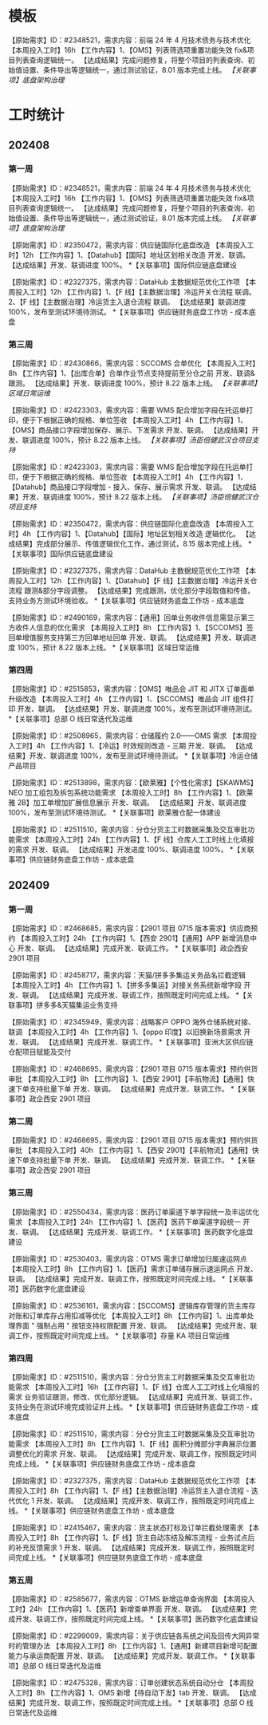 # 模板

【原始需求】ID：#2348521，需求内容：前端 24 年 4 月技术债务与技术优化
【本周投入工时】16h
【工作内容】1、【OMS】列表筛选项重置功能失效 fix&项目列表查询逻辑统一。
【达成结果】完成问题修复，将整个项目的列表查询、初始值设置、条件导出等逻辑统一，通过测试验证，8.01 版本完成上线。
*【关联事项】底盘架构治理*

# 工时统计

## 202408

### 第一周

【原始需求】ID：#2348521，需求内容：前端 24 年 4 月技术债务与技术优化
【本周投入工时】16h
【工作内容】1、【OMS】列表筛选项重置功能失效 fix&项目列表查询逻辑统一。
【达成结果】完成问题修复，将整个项目的列表查询、初始值设置、条件导出等逻辑统一，通过测试验证，8.01 版本完成上线。
*【关联事项】底盘架构治理*

【原始需求】ID：#2350472，需求内容：供应链国际化底盘改造
【本周投入工时】12h
【工作内容】1、【Datahub】【国际】地址区划相关改造 开发、联调。
【达成结果】开发、联调进度 100%。
*【关联事项】国际供应链底盘建设

【原始需求】ID：#2327375，需求内容：DataHub 主数据规范优化工作项
【本周投入工时】12h
【工作内容】1、【F 线】【主数据治理】冷运开关仓流程 联调。2、【F 线】【主数据治理】冷运货主入退仓流程 联调。
【达成结果】联调进度 100%，发布至测试环境待测试。
*【关联事项】供应链财务底盘工作坊 - 成本底盘

### 第三周

【原始需求】ID：#2430866，需求内容：SCCOMS 合单优化
【本周投入工时】8h
【工作内容】1、【出库合单】合单作业节点支持提前至分仓之前 开发、联调&跟测。
【达成结果】开发、联调进度 100%，预计 8.22 版本上线。
*【关联事项】区域日常运维*

【原始需求】ID：#2423303，需求内容：需要 WMS 配合增加字段在托运单打印，便于下根据正确的规格、单位签收
【本周投入工时】4h
【工作内容】1、【OMS】商品接口字段增加保存、展示、下发需求 开发、联调。
【达成结果】开发、联调进度 100%，预计 8.22 版本上线。
*【关联事项】汤臣倍健武汉仓项目支持*

【原始需求】ID：#2423303，需求内容：需要 WMS 配合增加字段在托运单打印，便于下根据正确的规格、单位签收
【本周投入工时】4h
【工作内容】1、【Datahub】商品接口字段增加 - 接入、保存、展示需求 开发、联调。
【达成结果】开发、联调进度 100%，预计 8.22 版本上线。
*【关联事项】汤臣倍健武汉仓项目支持*

【原始需求】ID：#2350472，需求内容：供应链国际化底盘改造
【本周投入工时】4h
【工作内容】1、【Datahub】【国际】地址区划相关改造 逻辑优化。
【达成结果】完成部分展示、传值逻辑优化工作，通过测试，8.15 版本完成上线。
*【关联事项】国际供应链底盘建设

【原始需求】ID：#2327375，需求内容：DataHub 主数据规范优化工作项
【本周投入工时】12h
【工作内容】1、【Datahub】【F 线】【主数据治理】冷运开关仓流程 跟测&部分字段调整。
【达成结果】完成跟测，优化部分字段取值和传值，支持业务方测试环境验收。
*【关联事项】供应链财务底盘工作坊 - 成本底盘

【原始需求】ID：#2490169，需求内容：【通用】回单业务收件信息需显示第三方收件人信息的优化需求
【本周投入工时】8h
【工作内容】1、【SCCOMS】签回单增值服务支持第三方回单地址回单 开发、联调。
【达成结果】开发、联调进度 100%，预计 8.22 版本上线。
*【关联事项】区域日常运维

### 第四周

【原始需求】ID：#2515853，需求内容：【OMS】唯品会 JIT 和 JITX 订单面单升级改造
【本周投入工时】4h
【工作内容】1、【SCCOMS】唯品会 JIT 组件打印 开发、联调。
【达成结果】开发、联调进度 100%，发布至测试环境待测试。
*【关联事项】总部 O 线日常迭代及运维

【原始需求】ID：#2508965，需求内容：仓储履约 2.0——OMS 需求
【本周投入工时】4h
【工作内容】1、【冷运】时效规则改造 - 三期 开发、联调。
【达成结果】开发、联调进度 100%，发布至测试环境待测试。
*【关联事项】冷运仓储产品项目

【原始需求】ID：#2513898，需求内容：【欧莱雅】【个性化需求】【SKAWMS】 NEO 加工组包及拆包系统功能需求
【本周投入工时】8h
【工作内容】1、【欧莱雅 2B】加工单增加扩展信息展示 开发、联调。
【达成结果】开发、联调进度 100%，发布至测试环境待测试。
*【关联事项】欧莱雅仓配一体建设

【原始需求】ID：#2511510，需求内容：分仓分货主工时数据采集及交互审批功能需求
【本周投入工时】24h
【工作内容】1、【F 线】仓库人工工时线上化填报的需求 开发、联调。
【达成结果】开发进度 100%、联调进度 100%。
*【关联事项】供应链财务底盘工作坊 - 成本底盘

## 202409

### 第一周

【原始需求】ID：#2468685，需求内容：【2901 项目 0715 版本需求】供应商预约​
【本周投入工时】24h
【工作内容】1、【西安 2901】【通用】APP 新增消息中心 开发、联调。
【达成结果】完成开发、联调工作。
*【关联事项】政企西安 2901 项目

【原始需求】ID：#2458717，需求内容：天猫/拼多多集运关务品名拦截逻辑
【本周投入工时】4h
【工作内容】1、【拼多多集运】对接关务系统新增字段 开发、联调。
【达成结果】完成开发、联调工作，按照既定时间完成上线。
*【关联事项】拼多多&天猫集运业务支持

【原始需求】ID：#2345949，需求内容：战略客户 OPPO 海外仓储系统对接、联调
【本周投入工时】4h
【工作内容】1、【oppo 印度】以旧换新场景需求 开发、联调。
【达成结果】完成开发、联调工作。
*【关联事项】亚洲大区供应链仓配项目赋能及交付

【原始需求】ID：#2468695，需求内容：【2901 项目 0715 版本需求】预约供货审批​
【本周投入工时】8h
【工作内容】1、【西安 2901】【丰航物流】【通用】快速下单支持批量下单 开发、联调。
【达成结果】完成开发、联调工作。
*【关联事项】政企西安 2901 项目

### 第二周

【原始需求】ID：#2468695，需求内容：【2901 项目 0715 版本需求】预约供货审批​
【本周投入工时】40h
【工作内容】1、【西安 2901】【丰航物流】【通用】快速下单支持批量下单 开发、联调。
【达成结果】完成开发、联调工作。
*【关联事项】政企西安 2901 项目

### 第三周

【原始需求】ID：#2550434，需求内容：医药订单渠道下单字段统一及丰运优化需求
【本周投入工时】24h
【工作内容】1、【医药】医药下单渠道字段统一 开发、联调。
【达成结果】完成开发、联调工作。
*【关联事项】医药数字化底盘建设

【原始需求】ID：#2530403，需求内容：OTMS 需求订单增加归属速​运​网​点​
【本周投入工时】8h
【工作内容】1、【医药】需求订单储存展示速运网点 开发、联调。
【达成结果】完成开发、联调工作，按照既定时间完成上线。
*【关联事项】医药数字化底盘建设

【原始需求】ID：#2536161，需求内容：【SCCOMS】逻辑库存管理的货主库存对账和订单库存占用扣减等优化
【本周投入工时】8h
【工作内容】1、出库单处理界面 " 强制占用 " 按钮支持权限配置 开发、联调。
【达成结果】完成开发、联调工作，按照既定时间完成上线。
*【关联事项】存量 KA 项目日常运维

### 第四周

【原始需求】ID：#2511510，需求内容：分仓分货主工时数据采集及交互审批功能需求
【本周投入工时】16h
【工作内容】1、【F 线】仓库人工工时线上化填报的需求 业务验证跟测，修改、优化部分逻辑。
【达成结果】完成开发、联调工作，支持业务在测试环境完成验证并上线。
*【关联事项】供应链财务底盘工作坊 - 成本底盘

【原始需求】ID：#2511510，需求内容：分仓分货主工时数据采集及交互审批功能需求
【本周投入工时】8h
【工作内容】1、【F 线】面积分摊部分字典展示位置调整优化的需求 开发、联调。
【达成结果】完成开发、联调工作，按照既定时间完成上线。
*【关联事项】供应链财务底盘工作坊 - 成本底盘

【原始需求】ID：#2327375，需求内容：DataHub 主数据规范优化工作项
【本周投入工时】8h
【工作内容】1、【F 线】【主数据治理】冷运货主入退仓流程 - 迭代优化 1 开发、联调。
【达成结果】完成开发、联调工作，按照既定时间完成上线。
*【关联事项】供应链财务底盘工作坊 - 成本底盘

【原始需求】ID：#2415467，需求内容：货主状态打标及订单拦截处理需求
【本周投入工时】8h
【工作内容】1、【F 线】货主自动冻结及解冻流程 - 业务试点后的补充反馈需求 1 开发、联调。
【达成结果】完成开发、联调工作，按照既定时间完成上线。
*【关联事项】供应链财务底盘工作坊 - 成本底盘

### 第五周

【原始需求】ID：#2585677，需求内容：OTMS 新增运单查询界面
【本周投入工时】24h
【工作内容】1、【医药】新增查单界面 开发、联调。
【达成结果】完成开发、联调工作，按照既定时间完成上线。
*【关联事项】医药数字化底盘建设

【原始需求】ID：#2299009，需求内容：关于供应链各系统之间及回传大网异常时的管理办法
【本周投入工时】8h
【工作内容】1、【通用】新建项目新增可配置能力与承运商配置 开发、联调。
【达成结果】完成开发、联调工作。
*【关联事项】总部 O 线日常迭代及运维

【原始需求】ID：#2475328，需求内容：订单创建状态系统自动分仓
【本周投入工时】8h
【工作内容】1、OMS 新增【待自动下发】tab 开发、联调。
【达成结果】完成开发、联调工作，按照既定时间完成上线。
*【关联事项】总部 O 线日常迭代及运维

